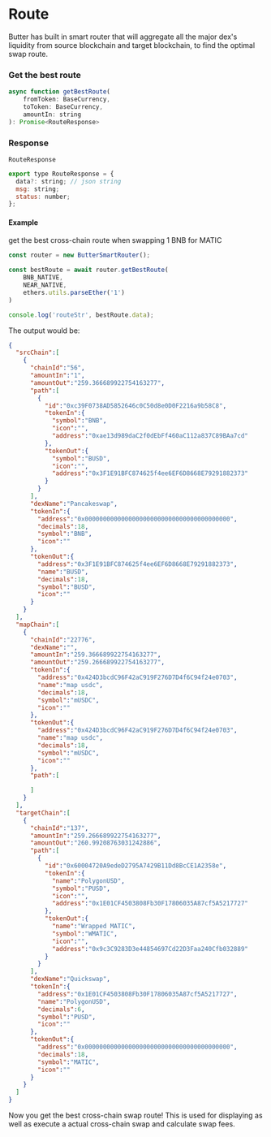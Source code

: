 # Route

Butter has built in smart router that will aggregate all the major dex's liquidity from source blockchain and target blockchain, to find the optimal swap route.

### Get the best route[​](https://docs.butternetwork.io/SDK/routes#get-the-best-route) <a href="#get-the-best-route" id="get-the-best-route"></a>

```javascript
async function getBestRoute(
    fromToken: BaseCurrency,
    toToken: BaseCurrency,
    amountIn: string
): Promise<RouteResponse> 
```

### Response[​](https://docs.butternetwork.io/SDK/routes#response) <a href="#response" id="response"></a>

`RouteResponse`

```javascript
export type RouteResponse = {
  data?: string; // json string
  msg: string;
  status: number;
};
```

#### Example[​](https://docs.butternetwork.io/SDK/routes#example) <a href="#example" id="example"></a>

get the best cross-chain route when swapping 1 BNB for MATIC

```javascript
const router = new ButterSmartRouter();

const bestRoute = await router.getBestRoute(
    BNB_NATIVE,
    NEAR_NATIVE,
    ethers.utils.parseEther('1')
)

console.log('routeStr', bestRoute.data);
```

The output would be:

```json
{
  "srcChain":[
    {
      "chainId":"56",
      "amountIn":"1",
      "amountOut":"259.366689922754163277",
      "path":[
        {
          "id":"0xc39F0738AD5852646c0C50d8e0D0F2216a9b58C8",
          "tokenIn":{
            "symbol":"BNB",
            "icon":"",
            "address":"0xae13d989daC2f0dEbFf460aC112a837C89BAa7cd"
          },
          "tokenOut":{
            "symbol":"BUSD",
            "icon":"",
            "address":"0x3F1E91BFC874625f4ee6EF6D8668E79291882373"
          }
        }
      ],
      "dexName":"Pancakeswap",
      "tokenIn":{
        "address":"0x0000000000000000000000000000000000000000",
        "decimals":18,
        "symbol":"BNB",
        "icon":""
      },
      "tokenOut":{
        "address":"0x3F1E91BFC874625f4ee6EF6D8668E79291882373",
        "name":"BUSD",
        "decimals":18,
        "symbol":"BUSD",
        "icon":""
      }
    }
  ],
  "mapChain":[
    {
      "chainId":"22776",
      "dexName":"",
      "amountIn":"259.366689922754163277",
      "amountOut":"259.266689922754163277",
      "tokenIn":{
        "address":"0x424D3bcdC96F42aC919F276D7D4f6C94f24e0703",
        "name":"map usdc",
        "decimals":18,
        "symbol":"mUSDC",
        "icon":""
      },
      "tokenOut":{
        "address":"0x424D3bcdC96F42aC919F276D7D4f6C94f24e0703",
        "name":"map usdc",
        "decimals":18,
        "symbol":"mUSDC",
        "icon":""
      },
      "path":[

      ]
    }
  ],
  "targetChain":[
    {
      "chainId":"137",
      "amountIn":"259.266689922754163277",
      "amountOut":"260.99208763031242886",
      "path":[
        {
          "id":"0x60004720A9edeD2795A7429B11Dd8BcCE1A2358e",
          "tokenIn":{
            "name":"PolygonUSD",
            "symbol":"PUSD",
            "icon":"",
            "address":"0x1E01CF4503808Fb30F17806035A87cf5A5217727"
          },
          "tokenOut":{
            "name":"Wrapped MATIC",
            "symbol":"WMATIC",
            "icon":"",
            "address":"0x9c3C9283D3e44854697Cd22D3Faa240Cfb032889"
          }
        }
      ],
      "dexName":"Quickswap",
      "tokenIn":{
        "address":"0x1E01CF4503808Fb30F17806035A87cf5A5217727",
        "name":"PolygonUSD",
        "decimals":6,
        "symbol":"PUSD",
        "icon":""
      },
      "tokenOut":{
        "address":"0x0000000000000000000000000000000000000000",
        "decimals":18,
        "symbol":"MATIC",
        "icon":""
      }
    }
  ]
}
```

Now you get the best cross-chain swap route! This is used for displaying as well as execute a actual cross-chain swap and calculate swap fees.
